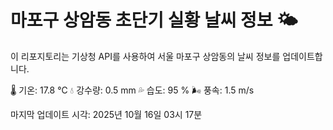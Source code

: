 
# 마포구 상암동 초단기 실황 날씨 정보 🌤️

이 리포지토리는 기상청 API를 사용하여 서울 마포구 상암동의 날씨 정보를 업데이트합니다. 

🌡️ 기온: 17.8 ℃
💧 강수량: 0.5 mm
💦 습도: 95 %
🌬️ 풍속: 1.5 m/s

마지막 업데이트 시각: 2025년 10월 16일 03시 17분    

